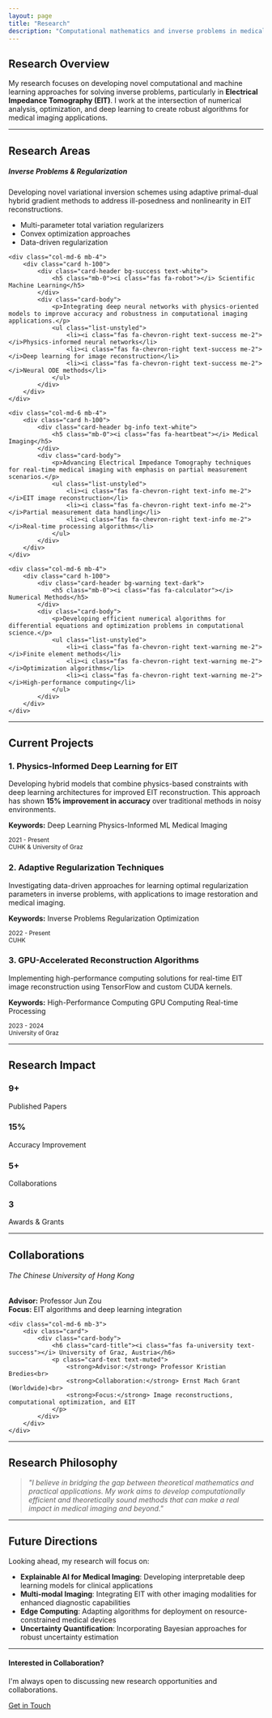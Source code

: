 ```yaml
---
layout: page
title: "Research"
description: "Computational mathematics and inverse problems in medical imaging"
---
```


## Research Overview

My research focuses on developing novel computational and machine learning approaches for solving inverse problems, particularly in **Electrical Impedance Tomography (EIT)**. I work at the intersection of numerical analysis, optimization, and deep learning to create robust algorithms for medical imaging applications.

---

## Research Areas

<div class="row">
    <div class="col-md-6 mb-4">
        <div class="card h-100">
            <div class="card-header bg-primary text-white">
                <h5 class="mb-0"><i class="fas fa-brain"></i> Inverse Problems & Regularization</h5>
            </div>
            <div class="card-body">
                <p>Developing novel variational inversion schemes using adaptive primal-dual hybrid gradient methods to address ill-posedness and nonlinearity in EIT reconstructions.</p>
                <ul class="list-unstyled">
                    <li><i class="fas fa-chevron-right text-primary me-2"></i>Multi-parameter total variation regularizers</li>
                    <li><i class="fas fa-chevron-right text-primary me-2"></i>Convex optimization approaches</li>
                    <li><i class="fas fa-chevron-right text-primary me-2"></i>Data-driven regularization</li>
                </ul>
            </div>
        </div>
    </div>
    
    <div class="col-md-6 mb-4">
        <div class="card h-100">
            <div class="card-header bg-success text-white">
                <h5 class="mb-0"><i class="fas fa-robot"></i> Scientific Machine Learning</h5>
            </div>
            <div class="card-body">
                <p>Integrating deep neural networks with physics-oriented models to improve accuracy and robustness in computational imaging applications.</p>
                <ul class="list-unstyled">
                    <li><i class="fas fa-chevron-right text-success me-2"></i>Physics-informed neural networks</li>
                    <li><i class="fas fa-chevron-right text-success me-2"></i>Deep learning for image reconstruction</li>
                    <li><i class="fas fa-chevron-right text-success me-2"></i>Neural ODE methods</li>
                </ul>
            </div>
        </div>
    </div>
    
    <div class="col-md-6 mb-4">
        <div class="card h-100">
            <div class="card-header bg-info text-white">
                <h5 class="mb-0"><i class="fas fa-heartbeat"></i> Medical Imaging</h5>
            </div>
            <div class="card-body">
                <p>Advancing Electrical Impedance Tomography techniques for real-time medical imaging with emphasis on partial measurement scenarios.</p>
                <ul class="list-unstyled">
                    <li><i class="fas fa-chevron-right text-info me-2"></i>EIT image reconstruction</li>
                    <li><i class="fas fa-chevron-right text-info me-2"></i>Partial measurement data handling</li>
                    <li><i class="fas fa-chevron-right text-info me-2"></i>Real-time processing algorithms</li>
                </ul>
            </div>
        </div>
    </div>
    
    <div class="col-md-6 mb-4">
        <div class="card h-100">
            <div class="card-header bg-warning text-dark">
                <h5 class="mb-0"><i class="fas fa-calculator"></i> Numerical Methods</h5>
            </div>
            <div class="card-body">
                <p>Developing efficient numerical algorithms for differential equations and optimization problems in computational science.</p>
                <ul class="list-unstyled">
                    <li><i class="fas fa-chevron-right text-warning me-2"></i>Finite element methods</li>
                    <li><i class="fas fa-chevron-right text-warning me-2"></i>Optimization algorithms</li>
                    <li><i class="fas fa-chevron-right text-warning me-2"></i>High-performance computing</li>
                </ul>
            </div>
        </div>
    </div>
</div>

---

## Current Projects

### 1. Physics-Informed Deep Learning for EIT
<div class="card mb-4">
    <div class="card-body">
        <div class="row">
            <div class="col-md-8">
                <p class="card-text">
                    Developing hybrid models that combine physics-based constraints with deep learning architectures 
                    for improved EIT reconstruction. This approach has shown <strong>15% improvement in accuracy</strong> 
                    over traditional methods in noisy environments.
                </p>
                <p><strong>Keywords:</strong> 
                    <span class="badge bg-light text-dark me-1">Deep Learning</span>
                    <span class="badge bg-light text-dark me-1">Physics-Informed ML</span>
                    <span class="badge bg-light text-dark me-1">Medical Imaging</span>
                </p>
            </div>
            <div class="col-md-4">
                <div class="text-muted">
                    <small><i class="fas fa-calendar"></i> 2021 - Present</small><br>
                    <small><i class="fas fa-map-marker-alt"></i> CUHK & University of Graz</small>
                </div>
            </div>
        </div>
    </div>
</div>

### 2. Adaptive Regularization Techniques
<div class="card mb-4">
    <div class="card-body">
        <div class="row">
            <div class="col-md-8">
                <p class="card-text">
                    Investigating data-driven approaches for learning optimal regularization parameters in 
                    inverse problems, with applications to image restoration and medical imaging.
                </p>
                <p><strong>Keywords:</strong> 
                    <span class="badge bg-light text-dark me-1">Inverse Problems</span>
                    <span class="badge bg-light text-dark me-1">Regularization</span>
                    <span class="badge bg-light text-dark me-1">Optimization</span>
                </p>
            </div>
            <div class="col-md-4">
                <div class="text-muted">
                    <small><i class="fas fa-calendar"></i> 2022 - Present</small><br>
                    <small><i class="fas fa-map-marker-alt"></i> CUHK</small>
                </div>
            </div>
        </div>
    </div>
</div>

### 3. GPU-Accelerated Reconstruction Algorithms
<div class="card mb-4">
    <div class="card-body">
        <div class="row">
            <div class="col-md-8">
                <p class="card-text">
                    Implementing high-performance computing solutions for real-time EIT image reconstruction 
                    using TensorFlow and custom CUDA kernels.
                </p>
                <p><strong>Keywords:</strong> 
                    <span class="badge bg-light text-dark me-1">High-Performance Computing</span>
                    <span class="badge bg-light text-dark me-1">GPU Computing</span>
                    <span class="badge bg-light text-dark me-1">Real-time Processing</span>
                </p>
            </div>
            <div class="col-md-4">
                <div class="text-muted">
                    <small><i class="fas fa-calendar"></i> 2023 - 2024</small><br>
                    <small><i class="fas fa-map-marker-alt"></i> University of Graz</small>
                </div>
            </div>
        </div>
    </div>
</div>

---

## Research Impact

<div class="row text-center mb-5">
    <div class="col-md-3 mb-3">
        <div class="card">
            <div class="card-body">
                <h3 class="text-primary">9+</h3>
                <p class="text-muted mb-0">Published Papers</p>
            </div>
        </div>
    </div>
    <div class="col-md-3 mb-3">
        <div class="card">
            <div class="card-body">
                <h3 class="text-success">15%</h3>
                <p class="text-muted mb-0">Accuracy Improvement</p>
            </div>
        </div>
    </div>
    <div class="col-md-3 mb-3">
        <div class="card">
            <div class="card-body">
                <h3 class="text-info">5+</h3>
                <p class="text-muted mb-0">Collaborations</p>
            </div>
        </div>
    </div>
    <div class="col-md-3 mb-3">
        <div class="card">
            <div class="card-body">
                <h3 class="text-warning">3</h3>
                <p class="text-muted mb-0">Awards & Grants</p>
            </div>
        </div>
    </div>
</div>

---

## Collaborations

<div class="row">
    <div class="col-md-6 mb-3">
        <div class="card">
            <div class="card-body">
                <h6 class="card-title"><i class="fas fa-university text-primary"></i> The Chinese University of Hong Kong</h6>
                <p class="card-text text-muted">
                    <strong>Advisor:</strong> Professor Jun Zou<br>
                    <strong>Focus:</strong> EIT algorithms and deep learning integration
                </p>
            </div>
        </div>
    </div>
    
    <div class="col-md-6 mb-3">
        <div class="card">
            <div class="card-body">
                <h6 class="card-title"><i class="fas fa-university text-success"></i> University of Graz, Austria</h6>
                <p class="card-text text-muted">
                    <strong>Advisor:</strong> Professor Kristian Bredies<br>
                    <strong>Collaboration:</strong> Ernst Mach Grant (Worldwide)<br>
                    <strong>Focus:</strong> Image reconstructions, computational optimization, and EIT
                </p>
            </div>
        </div>
    </div>
</div>

---

## Research Philosophy

> *"I believe in bridging the gap between theoretical mathematics and practical applications. My work aims to develop computationally efficient and theoretically sound methods that can make a real impact in medical imaging and beyond."*

---

## Future Directions

Looking ahead, my research will focus on:

- **Explainable AI for Medical Imaging**: Developing interpretable deep learning models for clinical applications
- **Multi-modal Imaging**: Integrating EIT with other imaging modalities for enhanced diagnostic capabilities  
- **Edge Computing**: Adapting algorithms for deployment on resource-constrained medical devices
- **Uncertainty Quantification**: Incorporating Bayesian approaches for robust uncertainty estimation

---

<div class="text-center mt-5">
    <h4>Interested in Collaboration?</h4>
    <p class="lead">I'm always open to discussing new research opportunities and collaborations.</p>
    <a href="mailto:abdgafartunde@link.cuhk.edu.hk" class="btn btn-primary">
        <i class="fas fa-envelope"></i> Get in Touch
    </a>
</div>
